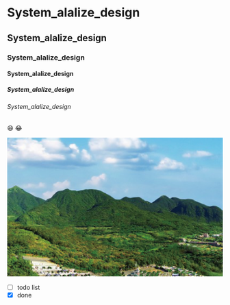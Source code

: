 # System_alalize_design
## System_alalize_design
### System_alalize_design
#### System_alalize_design
##### System_alalize_design
###### System_alalize_design

:smile: :joy:

![最新消息_活動一覽之預設圖形](最新消息_活動一覽之預設圖形.png)

-[ ] todo list
-[x] done
